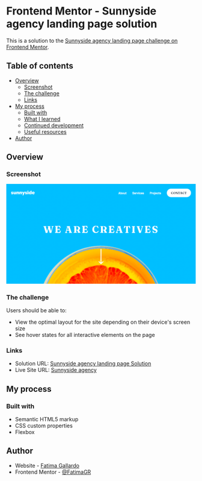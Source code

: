 # Frontend Mentor - Sunnyside agency landing page solution

This is a solution to the [Sunnyside agency landing page challenge on Frontend Mentor](https://www.frontendmentor.io/challenges/sunnyside-agency-landing-page-7yVs3B6ef).

## Table of contents

- [Overview](#overview)
  - [Screenshot](#screenshot)
  - [The challenge](#the-challenge)
  - [Links](#links)
- [My process](#my-process)
  - [Built with](#built-with)
  - [What I learned](#what-i-learned)
  - [Continued development](#continued-development)
  - [Useful resources](#useful-resources)
- [Author](#author)

## Overview


### Screenshot

![](./readme-images/solution-screenshot.png)

### The challenge

Users should be able to:

- View the optimal layout for the site depending on their device's screen size
- See hover states for all interactive elements on the page

### Links

- Solution URL: [Sunnyside agency landing page Solution](https://github.com/FatimaGR/Sunnyside-agency-landing-page)
- Live Site URL: [Sunnyside agency](https://sunnyside-agency-landing-page-swart-eight.vercel.app)

## My process

### Built with

- Semantic HTML5 markup
- CSS custom properties
- Flexbox

## Author

- Website - [Fatima Gallardo](https://porfolio-website-gules.vercel.app)
- Frontend Mentor - [@FatimaGR](https://www.frontendmentor.io/profile/FatimaGR)
